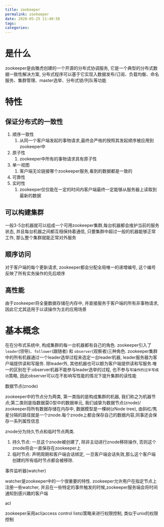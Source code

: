 ```yaml
---
title: zookeeper
permalink: zookeeper
date: 2020-05-25 11:49:58
tags:
categories:
---
```


# 是什么

zookeeper是由雅虎创建的一个开源的分布式协调服务, 它是一个典型的分布式数据一致性解决方案, 分布式程序可以基于它实现入数据发布/订阅、负载均衡、命名服务、集群管理、master选举、分布式锁/列队等功能

<!--more-->

# 特性

## 保证分布式的一致性

1. 顺序一致性
   1. 从同一个客户端发起的事物请求,最终会严格的按照其发起顺序被应用到zookeeper中
2. 原子性
   1. zookeeper中所有的事物请求具有原子性
3. 单一视图
   1. 客户端无论链接哪个zookeeper服务,看到的数据都是一致的
4. 可靠性
5. 实时性
   1. zookeeper仅仅能在一定的时间内客户端最终一定能够从服务器上读取到最新的数据

## 可以构建集群

一般3-5台机器就可以组成一个可用zookeeper集群,每台机器都会维护当前的服务状态, 并且每台机器之间都互相保持着通信, 只要集群中超过一般的机器能够正常工作, 那么整个集群就能正常对外服务

## 顺序访问

对于客户端的每个更新请求, zookeeper都会分配全局唯一的递增编号, 这个编号反映了所有实务操作的先后顺序

## 高性能

由于zookeeper将全量数据存储在内存中, 并直接服务于客户端的所有非事物请求, 因此它尤其适用于以读操作为主的应用场景



# 基本概念

在在分布式系统中, 构成集群的每一台机器都有自己的角色. zookeeper引入了 `leader`(领导)、`follower`(跟随者) 和 `observer`(观察者)三种角色. zookeeper集群中的所有机器通过一个leader选举过程来选定一台leader机器, leader服务器为客户端提供读和写服务. 除leader外, 其他机器也可以额为客户端提供读和写服务.唯一的区别在于:observer机器不能参与leader选举的过程, 也不参与`写操作的过半写成功`策略, 因此observer可以在不影响写性能的情况下提升集群的读性能

数据节点(znode)

zookeeper中的节点分为两类, 第一类指的是构成集群的机器, 我们称之为机器节点;第二类则是指数据莫O型中的数据单元, 我们诚挚为数据节点(znode)/ zookeeper将所有数据存储在内存中, 数据模型是一棵树(zNode tree), 由斜杠/隽星分隔的路径就是一个znode.每个znode上都会保存自己的数据内容,同事还会保存一系列属性信息

znode分为持久节点和临时节点两类.

1. 持久节点: 一旦这个znode被创建了, 除非主动进行znode移除操作, 否则这个znode将会一直保存在zookeeper上
2. 临时节点: 声明周期和客户端会话绑定, 一旦客户端会话失效,那么这个客户端创建的所有临时节点都会被移除.

事件监听器(watcher)

watcher是zookeeper中的一个很重要的特性. zookeeper允许用户在指定节点上注册一些watcher, 并且在一些特定的事件触发的时候,zookeeper服务端会将时间通知到感兴趣的客户端

acl

zookeeper采用acl(access control lists)策略来进行权限控制, 类似于unix的权限控制

























